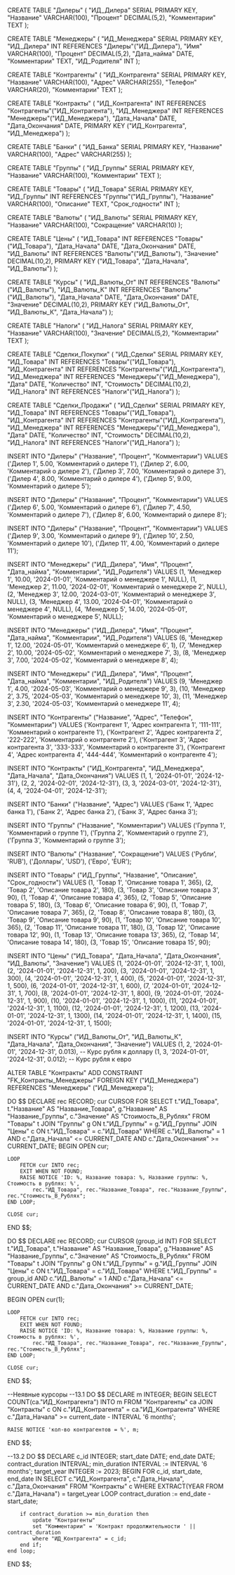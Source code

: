 CREATE TABLE "Дилеры" (
    "ИД_Дилера" SERIAL PRIMARY KEY,
    "Название" VARCHAR(100),
    "Процент" DECIMAL(5,2),
    "Комментарии" TEXT
);

CREATE TABLE "Менеджеры" (
    "ИД_Менеджера" SERIAL PRIMARY KEY,
    "ИД_Дилера" INT REFERENCES "Дилеры"("ИД_Дилера"),
    "Имя" VARCHAR(100),
    "Процент" DECIMAL(5,2),
    "Дата_найма" DATE,
    "Комментарии" TEXT,
    "ИД_Родителя" INT
);

CREATE TABLE "Контрагенты" (
    "ИД_Контрагента" SERIAL PRIMARY KEY,
    "Название" VARCHAR(100),
    "Адрес" VARCHAR(255),
    "Телефон" VARCHAR(20),
    "Комментарии" TEXT
);

CREATE TABLE "Контракты" (
    "ИД_Контрагента" INT REFERENCES "Контрагенты"("ИД_Контрагента"),
    "ИД_Менеджера" INT REFERENCES "Менеджеры"("ИД_Менеджера"),
    "Дата_Начала" DATE,
    "Дата_Окончания" DATE,
    PRIMARY KEY ("ИД_Контрагента", "ИД_Менеджера")
);

CREATE TABLE "Банки" (
    "ИД_Банка" SERIAL PRIMARY KEY,
    "Название" VARCHAR(100),
    "Адрес" VARCHAR(255)
);

CREATE TABLE "Группы" (
    "ИД_Группы" SERIAL PRIMARY KEY,
    "Название" VARCHAR(100),
    "Комментарии" TEXT
);

CREATE TABLE "Товары" (
    "ИД_Товара" SERIAL PRIMARY KEY,
    "ИД_Группы" INT REFERENCES "Группы"("ИД_Группы"),
    "Название" VARCHAR(100),
    "Описание" TEXT,
    "Срок_годности" INT
);

CREATE TABLE "Валюты" (
    "ИД_Валюты" SERIAL PRIMARY KEY,
    "Название" VARCHAR(100),
    "Сокращение" VARCHAR(10)
);

CREATE TABLE "Цены" (
    "ИД_Товара" INT REFERENCES "Товары"("ИД_Товара"),
    "Дата_Начала" DATE,
    "Дата_Окончания" DATE,
    "ИД_Валюты" INT REFERENCES "Валюты"("ИД_Валюты"),
    "Значение" DECIMAL(10,2),
    PRIMARY KEY ("ИД_Товара", "Дата_Начала", "ИД_Валюты")
);


CREATE TABLE "Курсы" (
    "ИД_Валюты_От" INT REFERENCES "Валюты"("ИД_Валюты"),
    "ИД_Валюты_К" INT REFERENCES "Валюты"("ИД_Валюты"),
    "Дата_Начала" DATE,
    "Дата_Окончания" DATE,
    "Значение" DECIMAL(10,2),
    PRIMARY KEY ("ИД_Валюты_От", "ИД_Валюты_К", "Дата_Начала")
);

CREATE TABLE "Налоги" (
    "ИД_Налога" SERIAL PRIMARY KEY,
    "Название" VARCHAR(100),
    "Значение" DECIMAL(5,2),
    "Комментарии" TEXT
);

CREATE TABLE "Сделки_Покупки" (
    "ИД_Сделки" SERIAL PRIMARY KEY,
    "ИД_Товара" INT REFERENCES "Товары"("ИД_Товара"),
    "ИД_Контрагента" INT REFERENCES "Контрагенты"("ИД_Контрагента"),
    "ИД_Менеджера" INT REFERENCES "Менеджеры"("ИД_Менеджера"),
    "Дата" DATE,
    "Количество" INT,
    "Стоимость" DECIMAL(10,2),
    "ИД_Налога" INT REFERENCES "Налоги"("ИД_Налога")
);

CREATE TABLE "Сделки_Продажи" (
    "ИД_Сделки" SERIAL PRIMARY KEY,
    "ИД_Товара" INT REFERENCES "Товары"("ИД_Товара"),
    "ИД_Контрагента" INT REFERENCES "Контрагенты"("ИД_Контрагента"),
    "ИД_Менеджера" INT REFERENCES "Менеджеры"("ИД_Менеджера"),
    "Дата" DATE,
    "Количество" INT,
    "Стоимость" DECIMAL(10,2),
    "ИД_Налога" INT REFERENCES "Налоги"("ИД_Налога")
);

INSERT INTO "Дилеры" ("Название", "Процент", "Комментарии") VALUES
('Дилер 1', 5.00, 'Комментарий о дилере 1'),
('Дилер 2', 6.00, 'Комментарий о дилере 2'),
('Дилер 3', 7.00, 'Комментарий о дилере 3'),
('Дилер 4', 8.00, 'Комментарий о дилере 4'),
('Дилер 5', 9.00, 'Комментарий о дилере 5');

INSERT INTO "Дилеры" ("Название", "Процент", "Комментарии") VALUES
('Дилер 6', 5.00, 'Комментарий о дилере 6'),
('Дилер 7', 4.50, 'Комментарий о дилере 7'),
('Дилер 8', 6.00, 'Комментарий о дилере 8');

INSERT INTO "Дилеры" ("Название", "Процент", "Комментарии") VALUES
('Дилер 9', 3.00, 'Комментарий о дилере 9'),
('Дилер 10', 2.50, 'Комментарий о дилере 10'),
('Дилер 11', 4.00, 'Комментарий о дилере 11');


INSERT INTO "Менеджеры" ("ИД_Дилера", "Имя", "Процент", "Дата_найма", "Комментарии", "ИД_Родителя") VALUES
(1, 'Менеджер 1', 10.00, '2024-01-01', 'Комментарий о менеджере 1', NULL),
(1, 'Менеджер 2', 11.00, '2024-02-01', 'Комментарий о менеджере 2', NULL),
(2, 'Менеджер 3', 12.00, '2024-03-01', 'Комментарий о менеджере 3', NULL),
(3, 'Менеджер 4', 13.00, '2024-04-01', 'Комментарий о менеджере 4', NULL),
(4, 'Менеджер 5', 14.00, '2024-05-01', 'Комментарий о менеджере 5', NULL);

INSERT INTO "Менеджеры" ("ИД_Дилера", "Имя", "Процент", "Дата_найма", "Комментарии", "ИД_Родителя") VALUES
(6, 'Менеджер 1', 12.00, '2024-05-01', 'Комментарий о менеджере 6', 1),
(7, 'Менеджер 2', 10.00, '2024-05-02', 'Комментарий о менеджере 7', 3),
(8, 'Менеджер 3', 7.00, '2024-05-02', 'Комментарий о менеджере 8', 4);

INSERT INTO "Менеджеры" ("ИД_Дилера", "Имя", "Процент", "Дата_найма", "Комментарии", "ИД_Родителя") VALUES
(9, 'Менеджер 1', 4.00, '2024-05-03', 'Комментарий о менеджере 9', 3),
(10, 'Менеджер 2', 3.75, '2024-05-03', 'Комментарий о менеджере 10', 3),
(11, 'Менеджер 3', 2.30, '2024-05-03', 'Комментарий о менеджере 11', 4);

INSERT INTO "Контрагенты" ("Название", "Адрес", "Телефон", "Комментарии") VALUES
('Контрагент 1', 'Адрес контрагента 1', '111-111', 'Комментарий о контрагенте 1'),
('Контрагент 2', 'Адрес контрагента 2', '222-222', 'Комментарий о контрагенте 2'),
('Контрагент 3', 'Адрес контрагента 3', '333-333', 'Комментарий о контрагенте 3'),
('Контрагент 4', 'Адрес контрагента 4', '444-444', 'Комментарий о контрагенте 4');

INSERT INTO "Контракты" ("ИД_Контрагента", "ИД_Менеджера", "Дата_Начала", "Дата_Окончания") VALUES
(1, 1, '2024-01-01', '2024-12-31'),
(2, 2, '2024-02-01', '2024-12-31'),
(3, 3, '2024-03-01', '2024-12-31'),
(4, 4, '2024-04-01', '2024-12-31');

INSERT INTO "Банки" ("Название", "Адрес") VALUES
('Банк 1', 'Адрес банка 1'),
('Банк 2', 'Адрес банка 2'),
('Банк 3', 'Адрес банка 3');

INSERT INTO "Группы" ("Название", "Комментарии") VALUES
('Группа 1', 'Комментарий о группе 1'),
('Группа 2', 'Комментарий о группе 2'),
('Группа 3', 'Комментарий о группе 3');

INSERT INTO "Валюты" ("Название", "Сокращение") VALUES
('Рубли', 'RUB'),
('Доллары', 'USD'),
('Евро', 'EUR');

INSERT INTO "Товары" ("ИД_Группы", "Название", "Описание", "Срок_годности") VALUES
(1, 'Товар 1', 'Описание товара 1', 365),
(2, 'Товар 2', 'Описание товара 2', 180),
(3, 'Товар 3', 'Описание товара 3', 90),
(1, 'Товар 4', 'Описание товара 4', 365),
(2, 'Товар 5', 'Описание товара 5', 180),
(3, 'Товар 6', 'Описание товара 6', 90),
(1, 'Товар 7', 'Описание товара 7', 365),
(2, 'Товар 8', 'Описание товара 8', 180),
(3, 'Товар 9', 'Описание товара 9', 90),
(1, 'Товар 10', 'Описание товара 10', 365),
(2, 'Товар 11', 'Описание товара 11', 180),
(3, 'Товар 12', 'Описание товара 12', 90),
(1, 'Товар 13', 'Описание товара 13', 365),
(2, 'Товар 14', 'Описание товара 14', 180),
(3, 'Товар 15', 'Описание товара 15', 90);

INSERT INTO "Цены" ("ИД_Товара", "Дата_Начала", "Дата_Окончания", "ИД_Валюты", "Значение") VALUES
(1, '2024-01-01', '2024-12-31', 1, 100),
(2, '2024-01-01', '2024-12-31', 1, 200),
(3, '2024-01-01', '2024-12-31', 1, 300),
(4, '2024-01-01', '2024-12-31', 1, 400),
(5, '2024-01-01', '2024-12-31', 1, 500),
(6, '2024-01-01', '2024-12-31', 1, 600),
(7, '2024-01-01', '2024-12-31', 1, 700),
(8, '2024-01-01', '2024-12-31', 1, 800),
(9, '2024-01-01', '2024-12-31', 1, 900),
(10, '2024-01-01', '2024-12-31', 1, 1000),
(11, '2024-01-01', '2024-12-31', 1, 1100),
(12, '2024-01-01', '2024-12-31', 1, 1200),
(13, '2024-01-01', '2024-12-31', 1, 1300),
(14, '2024-01-01', '2024-12-31', 1, 1400),
(15, '2024-01-01', '2024-12-31', 1, 1500);

INSERT INTO "Курсы" ("ИД_Валюты_От", "ИД_Валюты_К", "Дата_Начала", "Дата_Окончания", "Значение") VALUES
(1, 2, '2024-01-01', '2024-12-31', 0.013), -- Курс рубля к доллару
(1, 3, '2024-01-01', '2024-12-31', 0.012); -- Курс рубля к евро

ALTER TABLE "Контракты"
ADD CONSTRAINT "FK_Контракты_Менеджеры"
FOREIGN KEY ("ИД_Менеджера")
REFERENCES "Менеджеры" ("ИД_Менеджера");


DO $$
DECLARE
    rec RECORD;
    cur CURSOR FOR
    SELECT
        t."ИД_Товара",
        t."Название" AS "Название_Товара",
        g."Название" AS "Название_Группы",
        c."Значение" AS "Стоимость_В_Рублях"
    FROM
        "Товары" t
    JOIN
        "Группы" g ON t."ИД_Группы" = g."ИД_Группы"
    JOIN
        "Цены" c ON t."ИД_Товара" = c."ИД_Товара"
    WHERE
        c."ИД_Валюты" = 1
        AND c."Дата_Начала" <= CURRENT_DATE
        AND c."Дата_Окончания" >= CURRENT_DATE;
BEGIN
    OPEN cur;

    LOOP
        FETCH cur INTO rec;
        EXIT WHEN NOT FOUND;
        RAISE NOTICE 'ID: %, Название товара: %, Название группы: %, Стоимость в рублях: %',
            rec."ИД_Товара", rec."Название_Товара", rec."Название_Группы", rec."Стоимость_В_Рублях";
    END LOOP;

    CLOSE cur;
END $$;


DO $$
DECLARE
    rec RECORD;
    cur CURSOR (group_id INT) FOR
    SELECT
        t."ИД_Товара",
        t."Название" AS "Название_Товара",
        g."Название" AS "Название_Группы",
        c."Значение" AS "Стоимость_В_Рублях"
    FROM
        "Товары" t
    JOIN
        "Группы" g ON t."ИД_Группы" = g."ИД_Группы"
    JOIN
        "Цены" c ON t."ИД_Товара" = c."ИД_Товара"
    WHERE
        t."ИД_Группы" = group_id
        AND c."ИД_Валюты" = 1
        AND c."Дата_Начала" <= CURRENT_DATE
        AND c."Дата_Окончания" >= CURRENT_DATE;

BEGIN
    OPEN cur(1);

    LOOP
        FETCH cur INTO rec;
        EXIT WHEN NOT FOUND;
        RAISE NOTICE 'ID: %, Название товара: %, Название группы: %, Стоимость в рублях: %',
            rec."ИД_Товара", rec."Название_Товара", rec."Название_Группы", rec."Стоимость_В_Рублях";
    END LOOP;

    CLOSE cur;
END $$;








--Неявные курсоры
--13.1
DO $$
DECLARE
    m INTEGER;
BEGIN
    SELECT COUNT(ca."ИД_Контрагента") INTO m
    FROM "Контрагенты" ca
    JOIN "Контракты" c ON c."ИД_Контрагента" = ca."ИД_Контрагента"
    WHERE c."Дата_Начала" >= current_date - INTERVAL '6 months';

    RAISE NOTICE 'кол-во контрагентов = %', m;
END $$;


--13.2
DO $$
DECLARE
    c_id INTEGER;
    start_date DATE;
    end_date DATE;
    contract_duration INTERVAL;
    min_duration INTERVAL := INTERVAL '6 months';
    target_year INTEGER := 2023;
BEGIN
    FOR c_id, start_date, end_date IN
        SELECT c."ИД_Контрагента", c."Дата_Начала", c."Дата_Окончания"
        FROM "Контракты" c
        WHERE EXTRACT(YEAR FROM c."Дата_Начала") = target_year
    LOOP
        contract_duration := end_date - start_date;

        if contract_duration >= min_duration then
            update "Контрагенты"
            set "Комментарии" = 'Контракт продолжительности ' || contract_duration
            where "ИД_Контрагента" = c_id;
        end if;
    end loop;
END $$;









